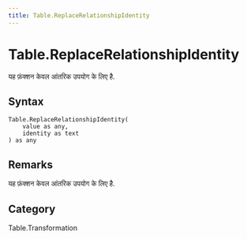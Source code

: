 ```yaml
---
title: Table.ReplaceRelationshipIdentity
---
```


# Table.ReplaceRelationshipIdentity


यह फ़ंक्शन केवल आंतरिक उपयोग के लिए है.


## Syntax

```powerquery
Table.ReplaceRelationshipIdentity(
    value as any,
    identity as text
) as any
```


## Remarks

यह फ़ंक्शन केवल आंतरिक उपयोग के लिए है.



## Category
Table.Transformation
